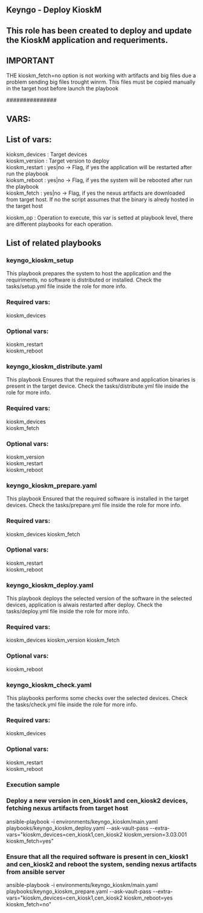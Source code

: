 ## Keyngo - Deploy KioskM
## This role has been created to deploy and update the KioskM application and requeriments.
##

## IMPORTANT ##

THE kioskm_fetch=no option is not working with artifacts and big files due a problem sending big files trought winrm. This files must be copied manually in the target host before launch the playbook

###############


## VARS:

## List of vars:

kioksm_devices	: Target devices  
kioskm_version	: Target version to deploy   
kioskm_restart	: yes|no -> Flag, if yes the application will be restarted after run the playbook   
kioksm_reboot	:  yes|no -> Flag, if yes the system will be rebooted after run the playbook   
kioskm_fetch    : yes|no -> Flag, if yes the nexus artifacts are downloaded from target host. If no the script assumes that the binary is alredy hosted in the target host

kioskm_op	: Operation to execute, this var is setted at playbook level, there are different playbooks for each operation.  

## List of related playbooks

### keyngo_kioskm_setup 

This playbook prepares the system to host the application and the requiriments, no software is distributed or installed. Check the tasks/setup.yml file inside the role for more info.

### Required vars:
kioskm_devices	  

### Optional vars:
kioskm_restart   
kioskm_reboot   

### keyngo_kioskm_distribute.yaml

This playbook Ensures that the required software and application binaries is present in the target device. Check the tasks/distribute.yml file inside the role for more info.

### Required vars:
kioskm_devices   
kioskm_fetch

### Optional vars:
kioskm_version   
kioskm_restart   
kioskm_reboot   

### keyngo_kioskm_prepare.yaml

This playbook Ensured that the required software is installed in the target devices. Check the tasks/prepare.yml file inside the role for more info.

### Required vars:
kioskm_devices 
kioskm_fetch

### Optional vars:
kioskm_restart   
kioskm_reboot   


### keyngo_kioskm_deploy.yaml

This playbook deploys the selected version of the software in the selected devices, application is alwais restarted after deploy. Check the tasks/deploy.yml file inside the role for more info. 

### Required vars:
kioskm_devices 
kioskm_version 
kioskm_fetch

### Optional vars:
kioskm_reboot 

### keyngo_kioskm_check.yaml

This playbooks performs some checks over the selected devices. Check the tasks/check.yml file inside the role for more info. 

### Required vars:
kioskm_devices 

### Optional vars:
kioskm_restart   
kioskm_reboot   


### Execution sample

### Deploy a new version in cen_kiosk1 and cen_kiosk2 devices, fetching nexus artifacts from target host

ansible-playbook -i environments/keyngo_kioskm/main.yaml playbooks/keyngo_kioskm_deploy.yaml --ask-vault-pass --extra-vars="kioskm_devices=cen_kiosk1,cen_kiosk2 kioskm_version=3.03.001 kioskm_fetch=yes" 

### Ensure that all the required software is present in cen_kiosk1 and cen_kiosk2 and reboot the system, sending nexus artifacts from ansible server

ansible-playbook -i environments/keyngo_kioskm/main.yaml playbooks/keyngo_kioskm_prepare.yaml --ask-vault-pass --extra-vars="kioskm_devices=cen_kiosk1,cen_kiosk2 kioskm_reboot=yes kioskm_fetch=no" 
